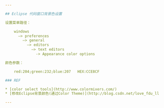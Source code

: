 ```yaml
---

## Eclipse 代码窗口背景色设置

设置菜单路径：

    windows
      –> preferences
        –> general
          –> editors
            –> text editors
              -> Appearance color options

颜色参数：

	red:204;green:232;blue:207   HEX:CCE8CF

### REF

* [color select tools](http://www.colormixers.com/)
* [修改Eclipse背景颜色(通过Color Theme)](http://blog.csdn.net/love_fdu_llp/article/details/17095787)

---
```

